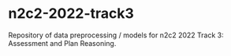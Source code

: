 # n2c2-2022-track3

Repository of data preprocessing / models for n2c2 2022 Track 3: Assessment and Plan Reasoning.
